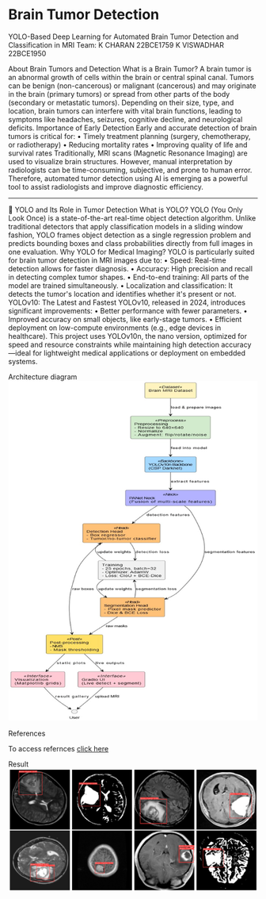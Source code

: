 # Brain Tumor Detection
 
YOLO-Based Deep Learning for Automated Brain Tumor Detection and Classification in MRI
Team: K CHARAN 22BCE1759
            K VISWADHAR 22BCE1950

About Brain Tumors and Detection
What is a Brain Tumor?
A brain tumor is an abnormal growth of cells within the brain or central spinal canal. Tumors can be benign (non-cancerous) or malignant (cancerous) and may originate in the brain (primary tumors) or spread from other parts of the body (secondary or metastatic tumors). Depending on their size, type, and location, brain tumors can interfere with vital brain functions, leading to symptoms like headaches, seizures, cognitive decline, and neurological deficits.
Importance of Early Detection
Early and accurate detection of brain tumors is critical for:
•	Timely treatment planning (surgery, chemotherapy, or radiotherapy)
•	Reducing mortality rates
•	Improving quality of life and survival rates
Traditionally, MRI scans (Magnetic Resonance Imaging) are used to visualize brain structures. However, manual interpretation by radiologists can be time-consuming, subjective, and prone to human error. Therefore, automated tumor detection using AI is emerging as a powerful tool to assist radiologists and improve diagnostic efficiency.
________________________________________
🤖 YOLO and Its Role in Tumor Detection
What is YOLO?
YOLO (You Only Look Once) is a state-of-the-art real-time object detection algorithm. Unlike traditional detectors that apply classification models in a sliding window fashion, YOLO frames object detection as a single regression problem and predicts bounding boxes and class probabilities directly from full images in one evaluation.
Why YOLO for Medical Imaging?
YOLO is particularly suited for brain tumor detection in MRI images due to:
•	Speed: Real-time detection allows for faster diagnosis.
•	Accuracy: High precision and recall in detecting complex tumor shapes.
•	End-to-end training: All parts of the model are trained simultaneously.
•	Localization and classification: It detects the tumor's location and identifies whether it's present or not.
YOLOv10: The Latest and Fastest
YOLOv10, released in 2024, introduces significant improvements:
•	Better performance with fewer parameters.
•	Improved accuracy on small objects, like early-stage tumors.
•	Efficient deployment on low-compute environments (e.g., edge devices in healthcare).
This project uses YOLOv10n, the nano version, optimized for speed and resource constraints while maintaining high detection accuracy—ideal for lightweight medical applications or deployment on embedded systems.

Architecture diagram
![alt text][architecture diagram]

[architecture diagram]: image.png


References

To access refernces [click here](https://drive.google.com/drive/folders/1D-YzYBjRMhMxMKBBkwV_EVmvGPjIrfrE?usp=drive_link)

Result
![alt text][result image]

[result image]: image-1.png

